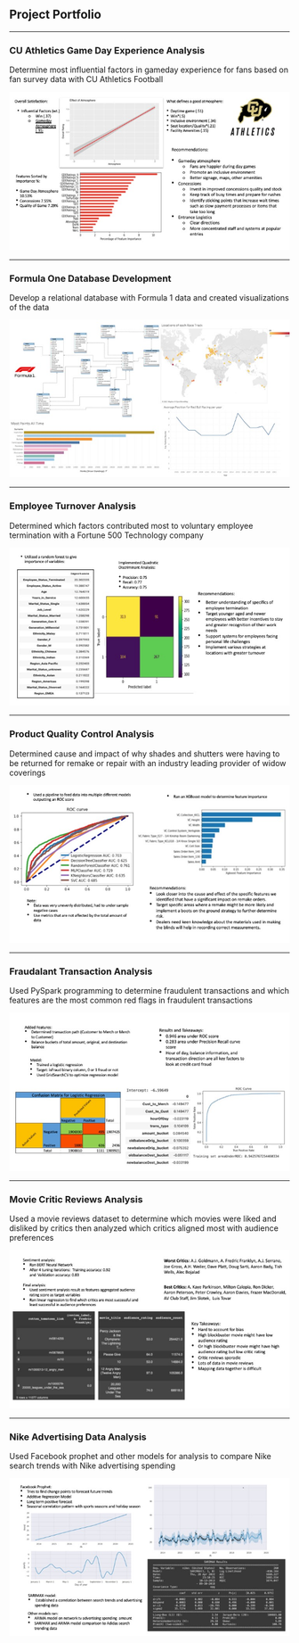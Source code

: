 ## Project Portfolio

---

### CU Athletics Game Day Experience Analysis
Determine most influential factors in gameday experience for fans based on fan survey data with CU Athletics Football 

<img src="images/Slide1.jpeg?raw=true"/>

---

### Formula One Database Development
Develop a relational database with Formula 1 data and created visualizations of the data 

<img src="images/Slide2.jpeg?raw=true"/>

---

### Employee Turnover Analysis
Determined which factors contributed most to voluntary employee termination with a Fortune 500 Technology company   

<img src="images/Slide3.jpeg?raw=true"/>

---

### Product Quality Control Analysis
Determined cause and impact of why shades and shutters were having to be returned for remake or repair with an industry leading provider of widow coverings

<img src="images/Slide4.jpeg?raw=true"/>

---

### Fraudalant Transaction Analysis
Used PySpark programming to determine fraudulent transactions and which features are the most common red flags in fraudulent transactions

<img src="images/Slide5.jpeg?raw=true"/>

---

### Movie Critic Reviews Analysis
Used a movie reviews dataset to determine which movies were liked and disliked by critics then analyzed which critics aligned most with audience preferences 

<img src="images/Slide6.jpeg?raw=true"/>

---

### Nike Advertising Data Analysis 
Used Facebook prophet and other models for analysis to compare Nike search trends with Nike advertising spending 

<img src="images/Slide7.jpeg?raw=true"/>

<p style="font-size:11px">
